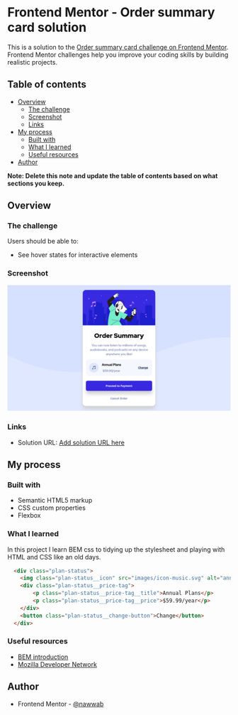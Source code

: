 # Frontend Mentor - Order summary card solution

This is a solution to the [Order summary card challenge on Frontend Mentor](https://www.frontendmentor.io/challenges/order-summary-component-QlPmajDUj). Frontend Mentor challenges help you improve your coding skills by building realistic projects. 

## Table of contents

- [Overview](#overview)
  - [The challenge](#the-challenge)
  - [Screenshot](#screenshot)
  - [Links](#links)
- [My process](#my-process)
  - [Built with](#built-with)
  - [What I learned](#what-i-learned)
  - [Useful resources](#useful-resources)
- [Author](#author)

**Note: Delete this note and update the table of contents based on what sections you keep.**

## Overview

### The challenge

Users should be able to:

- See hover states for interactive elements

### Screenshot

![screenshot](./screenshot.png)

### Links

- Solution URL: [Add solution URL here](https://your-solution-url.com)

## My process

### Built with

- Semantic HTML5 markup
- CSS custom properties
- Flexbox

### What I learned

In this project I learn BEM css to tidying up the stylesheet and playing with HTML and CSS like an old days.

```html
  <div class="plan-status">
    <img class="plan-status__icon" src="images/icon-music.svg" alt="annual icon">
    <div class="plan-status__price-tag">
        <p class="plan-status__price-tag__title">Annual Plans</p>
        <p class="plan-status__price-tag__price">$59.99/year</p>
    </div>
    <button class="plan-status__change-button">Change</button>
  </div>
```

### Useful resources

- [BEM introduction](http://getbem.com/introduction)
- [Mozilla Developer Network](https://developer.mozilla.org)

## Author

- Frontend Mentor - [@nawwab](https://www.frontendmentor.io/profile/nawwab)

